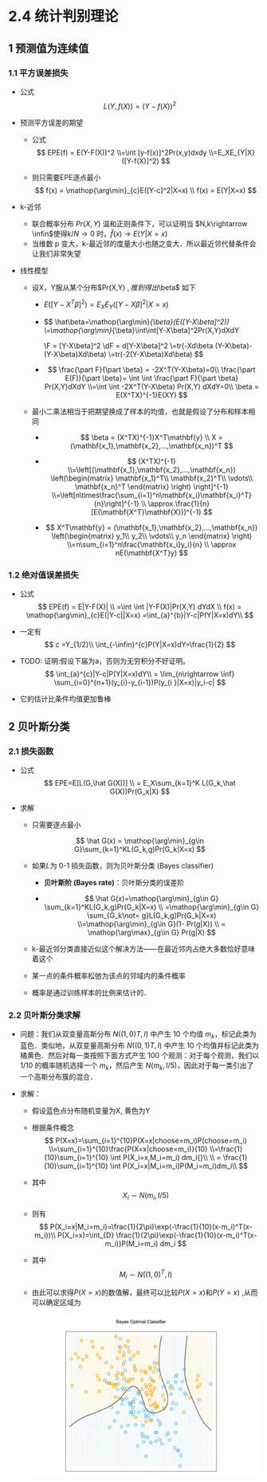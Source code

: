 # 2.4 统计判别理论

## 1 预测值为连续值

### 1.1 平方误差损失

* 公式
  $$
  L(Y,f(X))=(Y-f(X))^2
  $$

* 预测平方误差的期望
  * 公式
    $$
    EPE(f) = E(Y-F(X))^2
    \\=\int [y-f(x)]^2Pr(x,y)dxdy
    \\=E_XE_{Y|X}([Y-f(X)]^2)
    $$

  * 则只需要EPE逐点最小
    $$
    f(x) = \mathop{\arg\min}_{c}E([Y-c]^2|X=x) \\
    f(x) = E(Y|X=x)
    $$

* k-近邻

  * 联合概率分布 $Pr(X,Y)$ 温和正则条件下，可以证明当 $N,k\rightarrow \infin$使得$k/N\rightarrow 0$ 时，$\hat f (x) \rightarrow E(Y|X=x)$
  * 当维数 p 变大，k-最近邻的度量大小也随之变大．所以最近邻代替条件会让我们非常失望

* 线性模型

  * 设X，Y服从某个分布$Pr(X,Y) $, 推到得出$\beta​$ 如下

    * $E([Y-X^T\beta]^2)=E_XE_Y([Y-X\beta]^2|X=x)$

    * $$
      \hat\beta=\mathop{\arg\min}_{\beta}(E([Y-X\beta]^2))
      \\=\mathop{\arg\min}_{\beta}\int\int[Y-X\beta]^2Pr(X,Y)dXdY
      
      \\F = [Y-X\beta]^2
      \\dF = d[Y-X\beta]^2
      \\=tr(-Xd\beta (Y-X\beta)-(Y-X\beta)Xd\beta)
      \\=tr(-2(Y-X\beta)Xd\beta)
      $$

      

    * $$
      \frac{\part F}{\part \beta} = -2X^T(Y-X\beta)=0\\
      \frac{\part E(F)}{\part \beta}= \int \int \frac{\part F}{\part \beta} Pr(X,Y)dXdY
      \\=\int \int -2X^T(Y-X\beta) Pr(X,Y) dXdY=0\\
      \beta = E(X^TX)^{-1}E(XY)
      $$

  * 最小二乘法相当于把期望换成了样本的均值，也就是假设了分布和样本相同

    * $$
      \beta = (X^TX)^{-1}X^T\mathbf{y} \\
      X = (\mathbf{x_1},\mathbf{x_2},...,\mathbf{x_n})^T
      $$

    * $$
      (X^TX)^{-1}
      \\=\left[(\mathbf{x_1},\mathbf{x_2},...,\mathbf{x_n})
      \left(\begin{matrix}
      \mathbf{x_1}^T\\
      \mathbf{x_2}^T\\
      \vdots\\
      \mathbf{x_n}^T
      \end{matrix}
      \right)
      \right]^{-1}
      \\=\left[n\times\frac{\sum_{i=1}^n\mathbf{x_i}\mathbf{x_i}^T}{n}\right]^{-1}
      \\ \approx \frac{1}{n}[E(\mathbf{X^T}\mathbf{X})]^{-1}
      $$

    * $$
      X^T\mathbf{y} = (\mathbf{x_1},\mathbf{x_2},...,\mathbf{x_n})
      \left(\begin{matrix}
      y_1\\
      y_2\\
      \vdots\\
      y_n
      \end{matrix}
      \right)
      \\=n\sum_{i=1}^n\frac{\mathbf{x_i}y_i}{n}
      \\ \approx nE(\mathbf{X^T}y)
      $$

  

### 1.2 绝对值误差损失

* 公式
  $$
  EPE(f) = E|Y-F(X)|
  \\ =\int \int |Y-F(X)|Pr(X,Y) dYdX
  \\ f(x) = \mathop{\arg\min}_{c}E(|Y-c||X=x) =\int_{a}^{b}|Y-c|P(Y|X=x)dY\\
  $$

* 一定有
  $$
  c =Y_{1/2}\\
  \int_{-\infin}^{c}P(Y|X=x)dY=\frac{1}{2}
  $$

* TODO: 证明:假设下届为a，否则为无穷积分不好证明。
  $$
  \int_{a}^{c}|Y-c|P(Y|X=x)dY\\
  = \lim_{n\rightarrow \inf} \sum_{i=0}^{n+1}(y_{i}-y_{i-1})P(y_{i                                                          }|X=x)|y_i-c|
  $$

* 它的估计比条件均值更加鲁棒

## 2 贝叶斯分类

### 2.1 损失函数

* 公式
  $$
  EPE=E[L(G,\hat G(X))]
  \\ = E_X\sum_{k=1}^K L(G_k,\hat G(X))Pr(G_x|X)
  $$

* 求解

  * 只需要逐点最小

  $$
  \hat G(x) = \mathop{\arg\min}_{g\in G}\sum_{k=1}^KL(G_k,g)Pr(G_k|X=x)
  $$


  * 如果$L$为 0-1 损失函数，则为贝叶斯分类 (Bayes classifier)

    * **贝叶斯阶 (Bayes rate)**：贝叶斯分类的误差阶

    * 
        $$
        \hat G(x)=\mathop{\arg\min}_{g\in G} \sum_{k=1}^KL(G_k,g)Pr(G_k|X=x)
        \\ =\mathop{\arg\min}_{g\in G} \sum_{G_k\not= g}L(G_k,g)Pr(G_k|X=x)
        \\=\mathop{\arg\min}_{g\in G}(1- Pr(g|X))
        \\ = \mathop{\arg\max}_{g\in G} Pr(g|X)
        $$

  *  k-最近邻分类直接近似这个解决方法——在最近邻内占绝大多数恰好意味着这个

    * 某一点的条件概率松弛为该点的邻域内的条件概率
    * 概率是通过训练样本的比例来估计的．

### 2.2 贝叶斯分类求解

* 问题：我们从双变量高斯分布 $N((1,0)T,I)$ 中产生 10 个均值 $m_k$，标记此类为蓝色．类似地，从双变量高斯分布 $N((0,1)T,I)$ 中产生 10 个均值并标记此类为橘黄色．然后对每一类按照下面方式产生 100 个观测：对于每个观测，我们以 $1/10$ 的概率随机选择一个 $m_k$，然后产生 $N(m_k,I/5)$，因此对于每一类引出了一个高斯分布簇的混合．

* 求解：

  * 假设蓝色点分布随机变量为X, 黄色为Y

  * 根据条件概念
    $$
    P(X=x)=\sum_{i=1}^{10}P(X=x|choose=m_i)P(choose=m_i)
            \\=\sum_{i=1}^{10}\frac{P(X=x|choose=m_i)}{10}
            \\=\frac{1}{10}\sum_{i=1}^{10} \int P(X_i=x,M_i=m_i) dm_i{}\\
            \\ = \frac{1}{10}\sum_{i=1}^{10} \int P(X_i=x|M_i=m_i)P(M_i=m_i)dm_i\\
    $$

  * 其中
    $$
    X_i\sim N(m_i,I/5)
    $$

  * 则有
    $$
    P(X_i=x|M_i=m_i)=\frac{1}{2\pi}\exp(-\frac{1}{10}(x-m_i)^T(x-m_i))\\
    P(X_i=x)=\int_{D} \frac{1}{2\pi}\exp(-\frac{1}{10}(x-m_i)^T(x-m_i))P(M_i=m_i) dm_i
    $$

  * 其中
    $$
    M_i\sim N((1,0)^T,I)
    $$

  * 由此可以求得$P(X=x)$的数值解，最终可以比较$P(X=x)$和$P(Y=x)$ ,从而可以确定区域为

    ![1608571213678](assets/1608571213678.png)